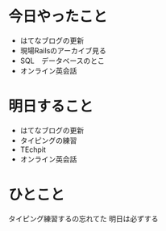 # 今日やったこと
- はてなブログの更新
- 現場Railsのアーカイブ見る
- SQL　データベースのとこ
- オンライン英会話

# 明日すること
- はてなブログの更新
- タイピングの練習
- TEchpit
- オンライン英会話

# ひとこと
タイピング練習するの忘れてた
明日は必ずする
